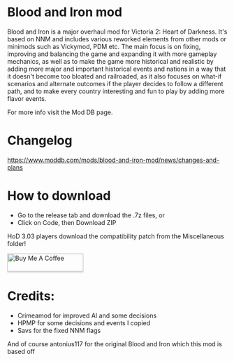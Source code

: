 # Blood and Iron mod
Blood and Iron is a major overhaul mod for Victoria 2: Heart of Darkness. It's based on NNM and includes various reworked elements from other mods or minimods such as Vickymod, PDM etc. The main focus is on fixing, improving and balancing the game and expanding it with more gameplay mechanics, as well as to make the game more historical and realistic by adding more major and important historical events and nations in a way that it doesn't become too bloated and railroaded, as it also focuses on what-if scenarios and alternate outcomes if the player decides to follow a different path, and to make every country interesting and fun to play by adding more flavor events.

For more info visit the Mod DB page.
# Changelog
https://www.moddb.com/mods/blood-and-iron-mod/news/changes-and-plans
# How to download
- Go to the release tab and download the .7z files, or
- Click on Code, then Download ZIP

HoD 3.03 players download the compatibility patch from the Miscellaneous folder!

<a href="https://www.buymeacoffee.com/antonius117" target="_blank"><img src="https://www.buymeacoffee.com/assets/img/custom_images/orange_img.png" alt="Buy Me A Coffee" style="height: 41px !important;width: 174px !important;box-shadow: 0px 3px 2px 0px rgba(190, 190, 190, 0.5) !important;-webkit-box-shadow: 0px 3px 2px 0px rgba(190, 190, 190, 0.5) !important;" ></a>

# Credits:
- Crimeamod for improved AI and some decisions
- HPMP for some decisions and events I copied
- Savs for the fixed NNM flags

And of course antonius117 for the original Blood and Iron which this mod is based off

